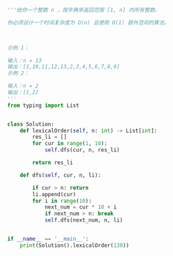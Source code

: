 
<BlogInfo title="71.字典序排数" author="白日梦想猿" pv=0 read_times=0 pre_cost_time=0分32秒 category="leetcode" tag_list="['leetcode']" create_time="2022.04.18 19:00:55" update_time="2022.05.05 21:39:27" />

```python
'''给你一个整数 n ，按字典序返回范围 [1, n] 内所有整数。

你必须设计一个时间复杂度为 O(n) 且使用 O(1) 额外空间的算法。

 

示例 1：

输入：n = 13
输出：[1,10,11,12,13,2,3,4,5,6,7,8,9]
示例 2：

输入：n = 2
输出：[1,2]
'''
from typing import List


class Solution:
    def lexicalOrder(self, n: int) -> List[int]:
        res_li = []
        for cur in range(1, 10):
            self.dfs(cur, n, res_li)

        return res_li

    def dfs(self, cur, n, li):

        if cur > n: return
        li.append(cur)
        for i in range(10):
            next_num = cur * 10 + i
            if next_num > n: break
            self.dfs(next_num, n, li)


if __name__ == '__main__':
    print(Solution().lexicalOrder(130))

```
